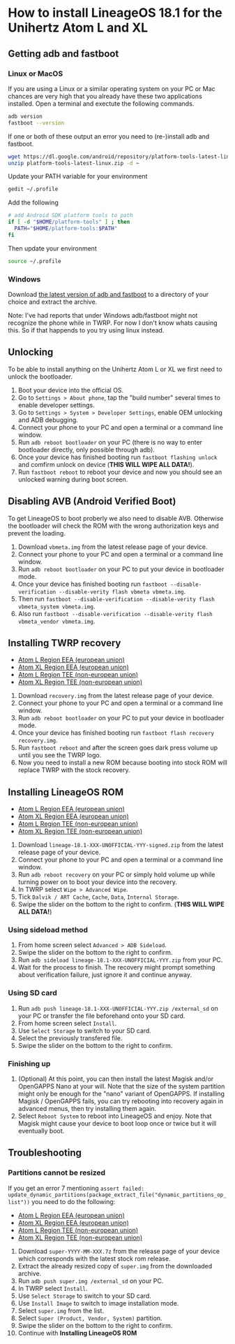 How to install LineageOS 18.1 for the Unihertz Atom L and XL
=================================================

## Getting adb and fastboot

### Linux or MacOS

If you are using a Linux or a similar operating system on your PC or Mac chances are very high that you already have these two applications installed.
Open a terminal and exectute the following commands.

```bash
adb version
fastboot --version
```

If one or both of these output an error you need to (re-)install adb and fastboot.

```bash
wget https://dl.google.com/android/repository/platform-tools-latest-linux.zip
unzip platform-tools-latest-linux.zip -d ~
```

Update your PATH variable for your environment

```bash
gedit ~/.profile
```
	
Add the following
	
```bash
# add Android SDK platform tools to path
if [ -d "$HOME/platform-tools" ] ; then
  PATH="$HOME/platform-tools:$PATH"
fi	
```

Then update your environment

```bash
source ~/.profile
```

### Windows

Download [the latest version of adb and fastboot](https://dl.google.com/android/repository/platform-tools-latest-windows.zip) to a directory of your choice and extract the archive. 

Note: I've had reports that under Windows adb/fastboot might not recognize the phone while in TWRP. For now I don't know whats causing this. So if that happends to you try using linux instead.

## Unlocking

To be able to install anything on the Unihertz Atom L or XL we first need to unlock the bootloader.

1. Boot your device into the official OS.
2. Go to `Settings > About phone`, tap the "build number" several times to enable developer settings.
3. Go to `Settings > System > Developer Settings`, enable OEM unlocking and ADB debugging.
4. Connect your phone to your PC and open a terminal or a command line window.
5. Run `adb reboot bootloader` on your PC (there is no way to enter bootloader directly, only possible through adb).
6. Once your device has finished booting run `fastboot flashing unlock` and comfirm unlock on device (**THIS WILL WIPE ALL DATA!**).
6. Run `fastboot reboot` to reboot your device and now you should see an unlocked warning during boot screen.

## Disabling AVB (Android Verified Boot)

To get LineageOS to boot proberly we also need to disable AVB. Otherwise the bootloader will check the ROM with the wrong authorization keys and prevent the loading.

1. Download `vbmeta.img` from the latest release page of your device.
2. Connect your phone to your PC and open a terminal or a command line window.
3. Run `adb reboot bootloader` on your PC to put your device in bootloader mode.
4. Once your device has finished booting run `fastboot --disable-verification --disable-verity flash vbmeta vbmeta.img`.
5. Then run `fastboot --disable-verification --disable-verity flash vbmeta_system vbmeta.img`.
6. Also run `fastboot --disable-verification --disable-verity flash vbmeta_vendor vbmeta.img`.

## Installing TWRP recovery

- [Atom L Region EEA (european union)](https://github.com/ADeadTrousers/twrp_device_Unihertz_Atom_L_EEA/releases)
- [Atom XL Region EEA (european union)](https://github.com/ADeadTrousers/twrp_device_Unihertz_Atom_XL_EEA/releases)
- [Atom L Region TEE (non-european union)](https://github.com/ADeadTrousers/twrp_device_Unihertz_Atom_L_TEE/releases)
- [Atom XL Region TEE (non-european union)](https://github.com/ADeadTrousers/twrp_device_Unihertz_Atom_XL_TEE/releases)

1. Download `recovery.img` from the latest release page of your device.
2. Connect your phone to your PC and open a terminal or a command line window.
3. Run `adb reboot bootloader` on your PC to put your device in bootloader mode.
4. Once your device has finished booting run `fastboot flash recovery recovery.img`.
5. Run `fastboot reboot` and after the screen goes dark press volume up until you see the TWRP logo.
6. Now you need to install a new ROM because booting into stock ROM will replace TWRP with the stock recovery.

## Installing LineageOS ROM

- [Atom L Region EEA (european union)](https://github.com/ADeadTrousers/android_device_Unihertz_Atom_L_EEA/releases)
- [Atom XL Region EEA (european union)](https://github.com/ADeadTrousers/android_device_Unihertz_Atom_XL_EEA/releases)
- [Atom L Region TEE (non-european union)](https://github.com/ADeadTrousers/android_device_Unihertz_Atom_L_TEE/releases)
- [Atom XL Region TEE (non-european union)](https://github.com/ADeadTrousers/android_device_Unihertz_Atom_XL_TEE/releases)

1. Download `lineage-18.1-XXX-UNOFFICIAL-YYY-signed.zip` from the latest release page of your device.
2. Connect your phone to your PC and open a terminal or a command line window.
3. Run `adb reboot recovery` on your PC or simply hold volume up while turning power on to boot your device into the recovery.
4. In TWRP select `Wipe > Advanced Wipe`.
5. Tick `Dalvik / ART Cache`, `Cache`, `Data`, `Internal Storage`. 
6. Swipe the slider on the bottom to the right to confirm. (**THIS WILL WIPE ALL DATA!**)

### Using sideload method

1. From home screen select `Advanced > ADB Sideload`.
2. Swipe the slider on the bottom to the right to confirm.
3. Run `adb sideload lineage-18.1-XXX-UNOFFICIAL-YYY.zip` from your PC.
4. Wait for the process to finish. The recovery might prompt something about verification failure, just ignore it and continue anyway.

### Using SD card

1. Run `adb push lineage-18.1-XXX-UNOFFICIAL-YYY.zip /external_sd` on your PC or transfer the file beforehand onto your SD card.
2. From home screen select `Install`.
3. Use `Select Storage` to switch to your SD card.
4. Select the previously transfered file.
5. Swipe the slider on the bottom to the right to confirm.

### Finishing up

1. (Optional) At this point, you can then install the latest Magisk and/or OpenGAPPS Nano at your will. Note that the size of the system partition might only be enough for the "nano" variant of OpenGAPPS. If installing Magisk / OpenGAPPS fails, you can try rebooting into recovery again in advanced menus, then try installing them again.
2. Select `Reboot System` to reboot into LineageOS and enjoy. Note that Magisk might cause your device to boot loop once or twice but it will eventually boot.

## Troubleshooting

### Partitions cannot be resized

If you get an error 7 mentioning `assert failed: update_dynamic_partitions(package_extract_file("dynamic_partitions_op_list"))` you need to do the following:

- [Atom L Region EEA (european union)](https://github.com/ADeadTrousers/android_device_Unihertz_Atom_L_EEA/releases/download/20210616-alpha/super-2021-05-eea.7z)
- [Atom XL Region EEA (european union)](https://github.com/ADeadTrousers/android_device_Unihertz_Atom_XL_EEA/releases/download/20210616-alpha/super-2021-05-seea.7z)
- [Atom L Region TEE (non-european union)](https://github.com/ADeadTrousers/android_device_Unihertz_Atom_L_TEE/releases/download/20210616-alpha/super-2021-05-tee.7z)
- [Atom XL Region TEE (non-european union)](https://github.com/ADeadTrousers/android_device_Unihertz_Atom_XL_TEE/releases/download/20210616-alpha/super-2021-05-stee.7z)

1. Download `super-YYYY-MM-XXX.7z` from the release page of your device which corresponds with the latest stock rom release.
2. Extract the already resized copy of `super.img` from the downloaded archive.
3. Run `adb push super.img /external_sd` on your PC.
4. In TWRP select `Install`.
5. Use `Select Storage` to switch to your SD card.
6. Use `Install Image` to switch to image installation mode.
7. Select `super.img` from the list.
8. Select `Super (Product, Vendor, System)` partition.
9. Swipe the slider on the bottom to the right to confirm.
10. Continue with **Installing LineageOS ROM**

